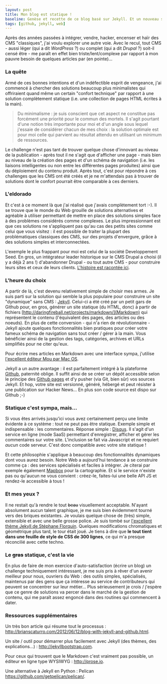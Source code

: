 ```yaml
---
layout: post
title: Mon blog est statique !
baseline: Genèse et recette de ce blog basé sur Jekyll. Et un nouveau souffle pour la gestion de contenu ?
tags: [github, jekyll, web]
---
```


Après des années passées à intégrer, vendre, hacker, encenser et haïr des CMS "classiques", j'ai voulu explorer une autre voie. Avec le recul, tout CMS - aussi léger (qui a dit _WordPress_ ?) ou complet (qui a dit _Drupal_ ?) soit-il censé être - me paraît en effet bien triste/lent/complexe par rapport à mon pauvre besoin de quelques articles par (en pointe)…

### La quête

Armé de ces bonnes intentions et d'un indéfectible esprit de vengeance, j'ai commencé à chercher des solutions beaucoup plus minimalistes qui offriraient quand même un certain "confort technique" par rapport à une solution complètement statique (i.e. une collection de pages HTML écrites à la main). 

>Du minimalisme : je suis conscient que cet aspect ne constitue pas forcément une priorité pour le commun des mortels. Il s'agit pourtant d'une notion très importante pour moi et d'un angle sous lequel j'essaie de considérer chacun de mes choix : la solution optimale est pour moi celle qui parvient au résultat attendu en utilisant un minimum de ressources.

Le challenge n'est pas tant de trouver quelque chose d'innovant au niveau de la publication - après tout il ne s'agit que d'afficher une page - mais bien au niveau de la création des pages et d'un schéma de navigation (i.e. les liaisons intelligentes ou non entre les différentes pages produites) ainsi que du déploiement du contenu produit. Après tout, c'est pour répondre à ces challenges que les CMS ont été créés et je ne m'attendais pas à trouver de solutions dont le confort pourrait être comparable à ces derniers.

### L'eldorado

Et c'est à ce moment là que j'ai réalisé que j'avais complètement tort :-). Il se trouve que le monde du Web grouille de solutions alternatives et agréable à utiliser permettant de mettre en place des solutions simples face à des problèmes considérés comme complexes. Le plus impressionnant est que ces solutions ne s'appliquent pas qu'au cas des petits sites comme celui que vous visitez : il est possible de traiter la plupart des problématiques classiques des CMS, sur des projets d'envergure, grâce à des solutions simples et interconnectées.

L'exemple le plus frappant pour moi est celui de la société Developpement Seed. En gros, un intégrateur leader historique sur le CMS Drupal a choisi (il y a déjà 2 ans !) d'abandonner Drupal - ou tout autre CMS - pour construire leurs sites et ceux de leurs clients. [L'histoire est racontée ici](http://developmentseed.org/blog/2012/07/27/build-cms-free-websites/).

### L'heure du choix

A partir de là, c'est devenu relativement simple de choisir mes armes. Je suis parti sur la solution qui semble la plus populaire pour construire un site "dynamique" sans CMS : [Jekyll](http://jekyllrb.com). Celui-ci a été créé par un petit gars de Github pour, en gros, générer un site statique (du HTML, donc) à partir de fichiers [http://daringfireball.net/projects/markdown/](Markdown) qui représentent le contenu (l'équivalent des pages, des articles ou des noeuds). En plus de cette conversion - qui n'a rien de révolutionnaire - Jekyll ajoute quelques fonctionnalités bien pratiques pour créer votre fameux schéma de navigation sans tout créer / gérer à la main. Vous bénéficier ainsi de la gestion des tags, catégories, archives et URLs simplifiés pour ne citer qu'eux.

Pour écrire mes articles en Markdown avec une interface sympa, j'utilise [l'excellent éditeur Mou par Mac OS](http://mouapp.com).

Jekyll a un autre avantage : il est parfaitement intégré à la plateforme [Github](https://github.com), paternité oblige. Il suffit ainsi de se créer un dépôt accessible selon le principe des [Github pages](https://help.github.com/articles/user-organization-and-project-pages) et d'y pusher (via Git, bien sûr) vos sources Jekyll. Et hop, votre site est versionné, généré, hébergé et peut résister à une publication sur Hacker News… En plus son code source est dispo sur Github ;-)


### Statique c'est sympa, mais…

Si vous êtes arrivés jusqu'ici vous avez certainement perçu une limite évidente à ce système : tout ne peut pas être statique. Exemple simple et indispensable : les commentaires. Réponse simple : [Disqus](http://disqus.com). Il s'agit d'un service en ligne (mode SaaS) permettant d'enregistrer, afficher et gérer les commentaires sur votre site. L'inclusion se fait via Javascript et ne requiert *aucun* code serveur. C'est donc compatible avec votre site statique !

Et cette philosophie s'applique à beaucoup des fonctionnalités dynamiques dont vous aurez besoin. Notre Web a aujourd'hui tendance à se construire comme ça : des services spécialisés et faciles à intégrer. Je citerai par exemple également [Mapbox](http://mapbox.com) pour la cartographie. Et si le service n'existe pas ou qu'aucun ne vous convient : créez-le, faites-lui une belle API JS et rendez-le accessible à tous !

### Et mes yeux ?

Il ne restait qu'à rendre le tout ~~beau~~ visuellement acceptable. N'ayant absolument aucun talent graphique, je me suis bien évidemment tourné vers des briques existantes. Je voulais quelque chose de (très) simple, extensible et avec une belle grosse police. Je suis tombé sur [l'excellent thème Jekyll de Stéphane Florquin](https://github.com/stephan83/stephan83.github.com). Quelques modifications chromatiques et géométrique plus tard, le tour était joué. Je tiens à dire que **le tout tient dans une feuille de style de CSS de 300 lignes**, ce qui m'a presque réconcilié avec cette techno.

### Le ~~gras~~ statique, c'est la vie

En plus de faire de mon exercice d'auto-satisfaction (écrire un blog) un challenge techniquement intéressant, je me suis pris à rêver d'un avenir meilleur pour nous, ouvriers du Web : des outils simples, spécialisés, maintenus par des gens que ça intéresse au service de contributeurs qui peuvent se concentrer sur leur métier… Plus sérieusement je crois / j'espère que ce genre de solutions va percer dans le marché de la gestion de contenu, qui me paraît assez engoncé dans des routines qui commencent à dater.

### Ressources supplémentaires

Un très bon article qui résume tout le processus : <http://brianscaturro.com/2012/06/12/blog-with-jekyll-and-github.html>.

Un site / outil pour démarrer plus facilement avec Jekyll (des thèmes, des explications…) : <http://jekyllbootstrap.com>.

Pour ceux qui trouvent que le Markdown c'est vraiment pas possible, un éditeur en ligne type WYSIWYG : <http://prose.io>.

Une alternative à Jekyll en Python : Pelican <https://github.com/getpelican/pelican/>.